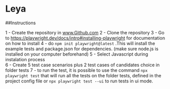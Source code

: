 # Leya

##Instructions

1 - Create the repository in www.Github.com
2 - Clone the repository
3 - Go to https://playwright.dev/docs/intro#installing-playwright for documentation on how to install
4 - do `npm init playwright@latest` .This will install the example tests and package.json for dependencies. (make sure node.js is installed on your computer beforehand)
5 - Select Javascript during instalation process   
6 - Create 5 test case scenarios plus 2 test cases of candidates choice in folder tests
7 - to run the test, it is possible to use the command `npx playwright test` that will run all the tests on the folder tests, defined in the project config file or `npx playwright test --ui` to run tests in ui mode.